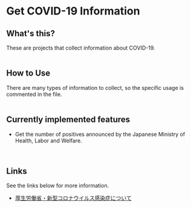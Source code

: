 # Get COVID-19 Information

## What's this?

These are projects that collect information about COVID-19.<br>
<br>

## How to Use

There are many types of information to collect, so the specific usage is commented in the file.<br>
<br>

## Currently implemented features

- Get the number of positives announced by the Japanese Ministry of Health, Labor and Welfare.<br>

<br>

## Links

See the links below for more information.<br>
- [厚生労働省・新型コロナウイルス感染症について](https://www.mhlw.go.jp/stf/covid-19/kokunainohasseijoukyou.html)

